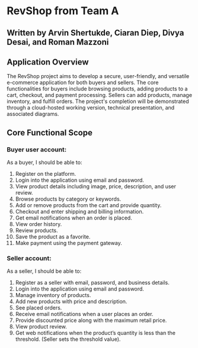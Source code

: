 # RevShop from Team A

## Written by Arvin Shertukde, Ciaran Diep, Divya Desai, and Roman Mazzoni

## Application Overview
The RevShop project aims to develop a secure, user-friendly, and versatile e-commerce application for
both buyers and sellers. The core functionalities for buyers include browsing products, adding products
to a cart, checkout, and payment processing. Sellers can add products, manage inventory, and fulfill
orders. The project's completion will be demonstrated through a cloud-hosted working version, technical
presentation, and associated diagrams.

## Core Functional Scope

### Buyer user account:

As a buyer, I should be able to:
1. Register on the platform.
2. Login into the application using email and password.
3. View product details including image, price, description, and user review.
4. Browse products by category or keywords.
5. Add or remove products from the cart and provide quantity.
6. Checkout and enter shipping and billing information.
7. Get email notifications when an order is placed.
8. View order history.
9. Review products.
10. Save the product as a favorite.
11. Make payment using the payment gateway.

### Seller account:

As a seller, I should be able to:
1. Register as a seller with email, password, and business details.
2. Login into the application using email and password.
3. Manage inventory of products.
4. Add new products with price and description.
5. See placed orders.
6. Receive email notifications when a user places an order.
7. Provide discounted price along with the maximum retail price.
8. View product review.
9. Get web notifications when the product’s quantity is less than the threshold. (Seller sets the threshold value).

